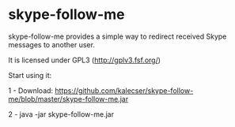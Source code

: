 skype-follow-me
===============

skype-follow-me provides a simple way to redirect received Skype messages to another user.

It is licensed under GPL3 (http://gplv3.fsf.org/)

Start using it:


1 - Download: https://github.com/kalecser/skype-follow-me/blob/master/skype-follow-me.jar


2 - java -jar skype-follow-me.jar
